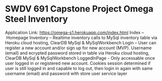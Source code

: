 # SWDV 691 Capstone Project Omega Steel Inventory

Application Link: https://omega-s1.herokuapp.com/index.html
Index – Homepage 
Inventory – Realtime inventory calls to MySql inventory table via Heroku cloud hosting, ClearDB MySql & MySqlWorkbench
Login – User can register a new account and/or sign up for new account (MVP). Username (email) and ecrypted password stored in table via Heroku cloud hosting, ClearDB MySql & MySqlWorkbench
LoggedInPage - Only accessable once user logged in or registered new account. Cookies session determined if user is still logged in and capable to log out, then login in again with same username (email) and password with store user service layer
